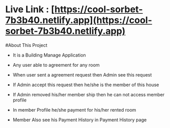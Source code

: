 # Live Link : [https://cool-sorbet-7b3b40.netlify.app](https://cool-sorbet-7b3b40.netlify.app) 

#About This Project 

- It is a Building Manage Application

- Any user able to agreement for any room

- When user sent a agreement request then Admin see this request

- If Admin accept this request then he/she is the member of this house

- If Admin removed his/her member ship then he can not access member profile

- In member Profile he/she payment for his/her rented room

- Member Also see his Payment History in Payment History page





